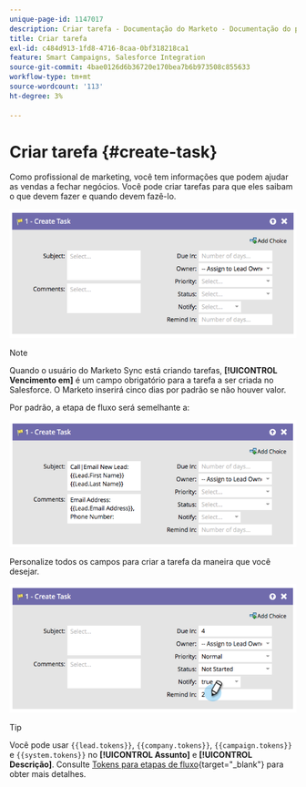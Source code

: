 ```yaml
---
unique-page-id: 1147017
description: Criar tarefa - Documentação do Marketo - Documentação do produto
title: Criar tarefa
exl-id: c484d913-1fd8-4716-8caa-0bf318218ca1
feature: Smart Campaigns, Salesforce Integration
source-git-commit: 4bae0126d6b36720e170bea7b6b973508c855633
workflow-type: tm+mt
source-wordcount: '113'
ht-degree: 3%

---
```


# Criar tarefa {#create-task}

Como profissional de marketing, você tem informações que podem ajudar as vendas a fechar negócios. Você pode criar tarefas para que eles saibam o que devem fazer e quando devem fazê-lo.

![](assets/image2014-9-22-14-3a54-3a46.png)

>[!NOTE]
>
>Quando o usuário do Marketo Sync está criando tarefas, **[!UICONTROL Vencimento em]** é um campo obrigatório para a tarefa a ser criada no Salesforce. O Marketo inserirá cinco dias por padrão se não houver valor.

Por padrão, a etapa de fluxo será semelhante a:

![](assets/image2014-9-22-14-3a54-3a49.png)

Personalize todos os campos para criar a tarefa da maneira que você desejar.

![](assets/image2014-9-22-14-3a54-3a52.png)

>[!TIP]
>
>Você pode usar `{{lead.tokens}}`, `{{company.tokens}}`, `{{campaign.tokens}}` e `{{system.tokens}}` no **[!UICONTROL Assunto]** e **[!UICONTROL Descrição]**. Consulte [Tokens para etapas de fluxo](/help/marketo/product-docs/core-marketo-concepts/smart-campaigns/flow-actions/use-tokens-in-flow-steps.md){target="_blank"} para obter mais detalhes.
